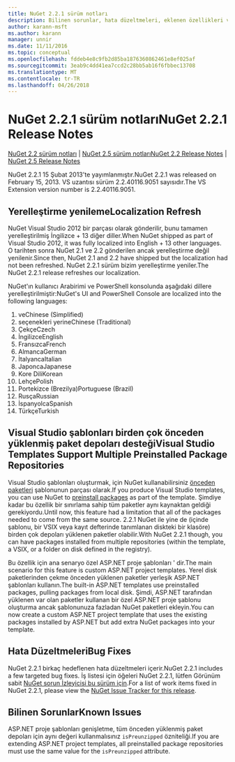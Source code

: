 ```yaml
---
title: NuGet 2.2.1 sürüm notları
description: Bilinen sorunlar, hata düzeltmeleri, eklenen özellikleri ve dcr NuGet 2.2.1 dahil etmek için sürüm notları.
author: karann-msft
ms.author: karann
manager: unnir
ms.date: 11/11/2016
ms.topic: conceptual
ms.openlocfilehash: fddeb4e8c9fb2d85ba1876360862461e8ef025af
ms.sourcegitcommit: 3eab9c4dd41ea7ccd2c28bb5ab16f6fbbec13708
ms.translationtype: MT
ms.contentlocale: tr-TR
ms.lasthandoff: 04/26/2018
---
```

# <a name="nuget-221-release-notes"></a><span data-ttu-id="c7f13-103">NuGet 2.2.1 sürüm notları</span><span class="sxs-lookup"><span data-stu-id="c7f13-103">NuGet 2.2.1 Release Notes</span></span>

<span data-ttu-id="c7f13-104">[NuGet 2.2 sürüm notları](../release-notes/nuget-2.2.md) | [NuGet 2.5 sürüm notları](../release-notes/nuget-2.5.md)</span><span class="sxs-lookup"><span data-stu-id="c7f13-104">[NuGet 2.2 Release Notes](../release-notes/nuget-2.2.md) | [NuGet 2.5 Release Notes](../release-notes/nuget-2.5.md)</span></span>

<span data-ttu-id="c7f13-105">NuGet 2.2.1 15 Şubat 2013'te yayımlanmıştır.</span><span class="sxs-lookup"><span data-stu-id="c7f13-105">NuGet 2.2.1 was released on February 15, 2013.</span></span>  <span data-ttu-id="c7f13-106">VS uzantısı sürüm 2.2.40116.9051 sayısıdır.</span><span class="sxs-lookup"><span data-stu-id="c7f13-106">The VS Extension version number is 2.2.40116.9051.</span></span>

## <a name="localization-refresh"></a><span data-ttu-id="c7f13-107">Yerelleştirme yenileme</span><span class="sxs-lookup"><span data-stu-id="c7f13-107">Localization Refresh</span></span>
<span data-ttu-id="c7f13-108">NuGet Visual Studio 2012 bir parçası olarak gönderilir, bunu tamamen yerelleştirilmiş İngilizce + 13 diğer diller.</span><span class="sxs-lookup"><span data-stu-id="c7f13-108">When NuGet shipped as part of Visual Studio 2012, it was fully localized into English + 13 other languages.</span></span>  <span data-ttu-id="c7f13-109">O tarihten sonra NuGet 2.1 ve 2.2 gönderilen ancak yerelleştirme değil yenilenir.</span><span class="sxs-lookup"><span data-stu-id="c7f13-109">Since then, NuGet 2.1 and 2.2 have shipped but the localization had not been refreshed.</span></span>  <span data-ttu-id="c7f13-110">NuGet 2.2.1 sürüm bizim yerelleştirme yeniler.</span><span class="sxs-lookup"><span data-stu-id="c7f13-110">The NuGet 2.2.1 release refreshes our localization.</span></span>

<span data-ttu-id="c7f13-111">NuGet'ın kullanıcı Arabirimi ve PowerShell konsolunda aşağıdaki dillere yerelleştirilmiştir:</span><span class="sxs-lookup"><span data-stu-id="c7f13-111">NuGet's UI and PowerShell Console are localized into the following languages:</span></span>

1. <span data-ttu-id="c7f13-112">ve</span><span class="sxs-lookup"><span data-stu-id="c7f13-112">Chinese (Simplified)</span></span>
1. <span data-ttu-id="c7f13-113">seçenekleri yerine</span><span class="sxs-lookup"><span data-stu-id="c7f13-113">Chinese (Traditional)</span></span>
1. <span data-ttu-id="c7f13-114">Çekçe</span><span class="sxs-lookup"><span data-stu-id="c7f13-114">Czech</span></span>
1. <span data-ttu-id="c7f13-115">İngilizce</span><span class="sxs-lookup"><span data-stu-id="c7f13-115">English</span></span>
1. <span data-ttu-id="c7f13-116">Fransızca</span><span class="sxs-lookup"><span data-stu-id="c7f13-116">French</span></span>
1. <span data-ttu-id="c7f13-117">Almanca</span><span class="sxs-lookup"><span data-stu-id="c7f13-117">German</span></span>
1. <span data-ttu-id="c7f13-118">İtalyanca</span><span class="sxs-lookup"><span data-stu-id="c7f13-118">Italian</span></span>
1. <span data-ttu-id="c7f13-119">Japonca</span><span class="sxs-lookup"><span data-stu-id="c7f13-119">Japanese</span></span>
1. <span data-ttu-id="c7f13-120">Kore Dili</span><span class="sxs-lookup"><span data-stu-id="c7f13-120">Korean</span></span>
1. <span data-ttu-id="c7f13-121">Lehçe</span><span class="sxs-lookup"><span data-stu-id="c7f13-121">Polish</span></span>
1. <span data-ttu-id="c7f13-122">Portekizce (Brezilya)</span><span class="sxs-lookup"><span data-stu-id="c7f13-122">Portuguese (Brazil)</span></span>
1. <span data-ttu-id="c7f13-123">Rusça</span><span class="sxs-lookup"><span data-stu-id="c7f13-123">Russian</span></span>
1. <span data-ttu-id="c7f13-124">İspanyolca</span><span class="sxs-lookup"><span data-stu-id="c7f13-124">Spanish</span></span>
1. <span data-ttu-id="c7f13-125">Türkçe</span><span class="sxs-lookup"><span data-stu-id="c7f13-125">Turkish</span></span>

## <a name="visual-studio-templates-support-multiple-preinstalled-package-repositories"></a><span data-ttu-id="c7f13-126">Visual Studio şablonları birden çok önceden yüklenmiş paket depoları desteği</span><span class="sxs-lookup"><span data-stu-id="c7f13-126">Visual Studio Templates Support Multiple Preinstalled Package Repositories</span></span>
<span data-ttu-id="c7f13-127">Visual Studio şablonları oluşturmak, için NuGet kullanabilirsiniz [önceden paketleri](../visual-studio-extensibility/visual-studio-templates.md) şablonunun parçası olarak.</span><span class="sxs-lookup"><span data-stu-id="c7f13-127">If you produce Visual Studio templates, you can use NuGet to [preinstall packages](../visual-studio-extensibility/visual-studio-templates.md) as part of the template.</span></span>  <span data-ttu-id="c7f13-128">Şimdiye kadar bu özellik bir sınırlama sahip tüm paketler aynı kaynaktan geldiği gerekiyordu.</span><span class="sxs-lookup"><span data-stu-id="c7f13-128">Until now, this feature had a limitation that all of the packages needed to come from the same source.</span></span>  <span data-ttu-id="c7f13-129">2.2.1 NuGet ile yine de (içinde şablonu, bir VSIX veya kayıt defterinde tanımlanan diskteki bir klasöre) birden çok depoları yüklenen paketler olabilir.</span><span class="sxs-lookup"><span data-stu-id="c7f13-129">With NuGet 2.2.1 though, you can have packages installed from multiple repositories (within the template, a VSIX, or a folder on disk defined in the registry).</span></span>

<span data-ttu-id="c7f13-130">Bu özellik için ana senaryo özel ASP.NET proje şablonları ' dir.</span><span class="sxs-lookup"><span data-stu-id="c7f13-130">The main scenario for this feature is custom ASP.NET project templates.</span></span>  <span data-ttu-id="c7f13-131">Yerel disk paketlerinden çekme önceden yüklenen paketler yerleşik ASP.NET şablonları kullanın.</span><span class="sxs-lookup"><span data-stu-id="c7f13-131">The built-in ASP.NET templates use preinstalled packages, pulling packages from local disk.</span></span>  <span data-ttu-id="c7f13-132">Şimdi, ASP.NET tarafından yüklenen var olan paketler kullanan bir özel ASP.NET proje şablonu oluşturma ancak şablonunuza fazladan NuGet paketleri ekleyin.</span><span class="sxs-lookup"><span data-stu-id="c7f13-132">You can now create a custom ASP.NET project template that uses the existing packages installed by ASP.NET but add extra NuGet packages into your template.</span></span>

## <a name="bug-fixes"></a><span data-ttu-id="c7f13-133">Hata Düzeltmeleri</span><span class="sxs-lookup"><span data-stu-id="c7f13-133">Bug Fixes</span></span>
<span data-ttu-id="c7f13-134">NuGet 2.2.1 birkaç hedeflenen hata düzeltmeleri içerir.</span><span class="sxs-lookup"><span data-stu-id="c7f13-134">NuGet 2.2.1 includes a few targeted bug fixes.</span></span> <span data-ttu-id="c7f13-135">İş listesi için öğeleri NuGet 2.2.1, lütfen Görünüm sabit [NuGet sorun İzleyicisi bu sürüm için](http://nuget.codeplex.com/workitem/list/advanced?keyword=&status=Closed&type=All&priority=All&release=NuGet%202.2.1&assignedTo=All&component=All&sortField=LastUpdatedDate&sortDirection=Descending&page=0).</span><span class="sxs-lookup"><span data-stu-id="c7f13-135">For a list of work items fixed in NuGet 2.2.1, please view the [NuGet Issue Tracker for this release](http://nuget.codeplex.com/workitem/list/advanced?keyword=&status=Closed&type=All&priority=All&release=NuGet%202.2.1&assignedTo=All&component=All&sortField=LastUpdatedDate&sortDirection=Descending&page=0).</span></span>


## <a name="known-issues"></a><span data-ttu-id="c7f13-136">Bilinen Sorunlar</span><span class="sxs-lookup"><span data-stu-id="c7f13-136">Known Issues</span></span>

<span data-ttu-id="c7f13-137">ASP.NET proje şablonları genişletme, tüm önceden yüklenmiş paket depoları için aynı değeri kullanmalısınız `isPreunzipped` özniteliği.</span><span class="sxs-lookup"><span data-stu-id="c7f13-137">If you are extending ASP.NET project templates, all preinstalled package repositories must use the same value for the `isPreunzipped` attribute.</span></span>
